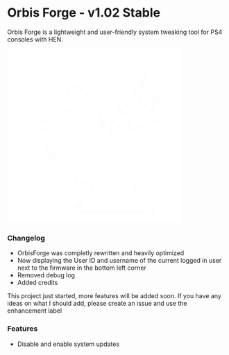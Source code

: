 # Orbis Forge - v1.02 Stable

Orbis Forge is a lightweight and user-friendly system tweaking tool for PS4 consoles with HEN.

<img src="https://github.com/PurpleLUM4/OrbisForge/blob/main/assets/images/anvil.png?raw=true">

### Changelog
 - OrbisForge was completly rewritten and heavily optimized
 - Now displaying the User ID and username of the current logged in user next to the firmware in the bottom left corner
 - Removed debug log
 - Added credits

This project just started, more features will be added soon. If you have any ideas on what
I should add, please create an issue and use the enhancement label
### Features
- Disable and enable system updates
